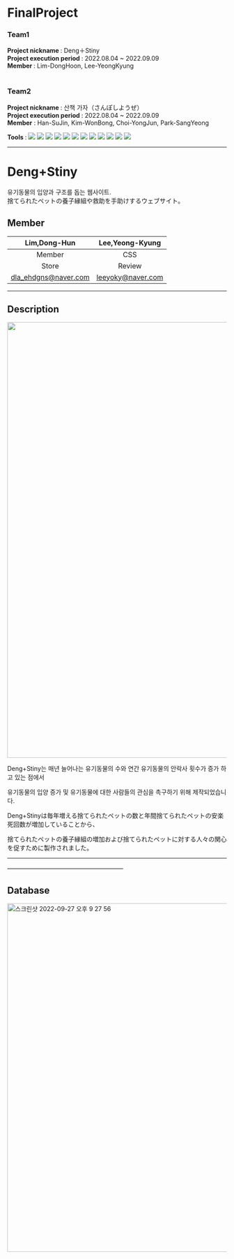 # FinalProject
### Team1 <br>
<b> Project nickname </b>: Deng＋Stiny<br>
<b> Project execution period </b>: 2022.08.04 ~ 2022.09.09 <br>
<b> Member </b>: Lim-DongHoon, Lee-YeongKyung  <br><br>
### Team2 <br>
<b> Project nickname </b>: 산책 가자（さんぽしようぜ） <br>
<b> Project execution period </b>: 2022.08.04 ~ 2022.09.09 <br>
<b> Member</b> : Han-SuJin, Kim-WonBong, Choi-YongJun, Park-SangYeong <br>


<b> Tools </b>: <img src="https://img.shields.io/badge/Eclipse IDE-003458?style=flat-square&logo=Eclipse&logoColor=white"/> <img src="https://img.shields.io/badge/jquery-%230769AD?style=flat-square&logo=jquery&logoColor=white"/> <img src="https://img.shields.io/badge/Oracle-F80000?style=flat-square&logo=oracle&logoColor=white"/> <img src="https://img.shields.io/badge/java-%23ED8B00?style=flat-square&logo=java&logoColor=white"/> <img src="https://img.shields.io/badge/ajax-%230769AD?style=flat-square&logo=ajax&logoColor=white"/> <img src="https://img.shields.io/badge/github-%23121011?style=flat-square&logo=github&logoColor=white"/> <img src="https://img.shields.io/badge/spring-%236DB33F?style=flat-square&logo=spring&logoColor=white"/>  <img src="https://img.shields.io/badge/Sourcetree-0052CC?style=flat-square&logo=Sourcetree&logoColor=white"/> <img src="https://img.shields.io/badge/JavaScript-F7DF1E?style=flat-square&logo=JavaScript&logoColor=white"/> <img src="https://img.shields.io/badge/HTML5-E34F26?style=flat-square&logo=HTML5&logoColor=white"/> <img src="https://img.shields.io/badge/CSS3-1572B6?style=flat-square&logo=CSS3&logoColor=white"/>  <img src="https://img.shields.io/badge/Apache Tomcat-F8DC75?style=flat-square&logo=Apache Tomcat&logoColor=white"/>

***

# Deng+Stiny
유기동물의 입양과 구조를 돕는 웹사이트. <br>
捨てられたペットの養子縁組や救助を手助けするウェブサイト。<br>
## Member

|Lim,Dong-Hun|Lee,Yeong-Kyung|
|:------:|:------:|
|Member|CSS|
|Store|Review|
|dla_ehdgns@naver.com|leeyoky@naver.com|

---------------------------------------




## Description


<img width="1000"  src="https://user-images.githubusercontent.com/107028682/191168790-1dd734b4-da3b-4fae-9a72-da24a6d79b51.png">

Deng+Stiny는 매년 늘어나는 유기동물의 수와 연간 유기동물의 안락사 횟수가 증가 하고 있는 점에서 

유기동물의 입양 증가 및 유기동물에 대한 사람들의 관심을 촉구하기 위해 제작되었습니다. 

Deng+Stinyは毎年増える捨てられたペットの数と年間捨てられたペットの安楽死回数が増加していることから、 

捨てられたペットの養子縁組の増加および捨てられたペットに対する人々の関心を促すために製作されました。

---------------------------------------



———————————————————

## Database

<img width="800" alt="스크린샷 2022-09-27 오후 9 27 56" src="https://user-images.githubusercontent.com/107030993/192576366-e3f700f5-37b2-4a94-a49c-9e4664ac7ff2.png">

